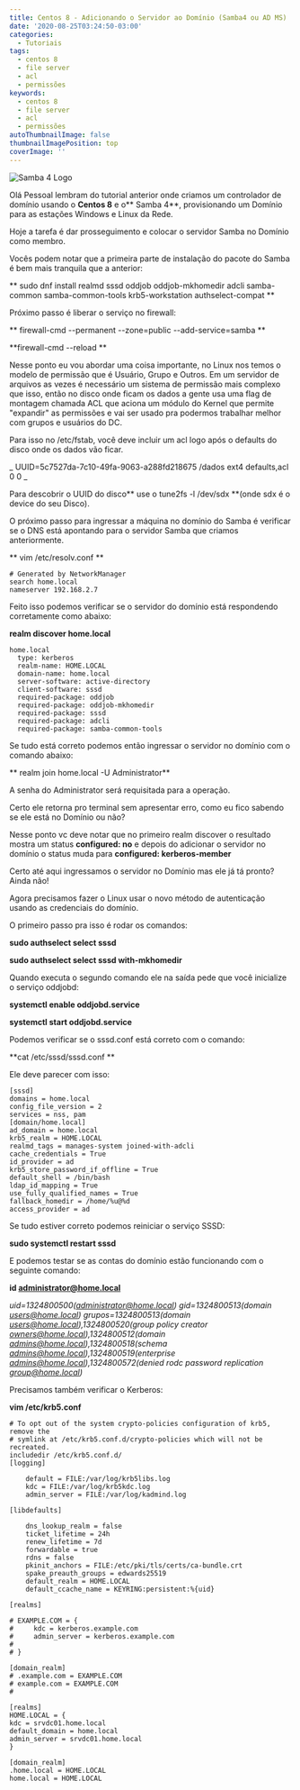 ```yaml
---
title: Centos 8 - Adicionando o Servidor ao Domínio (Samba4 ou AD MS)
date: '2020-08-25T03:24:50-03:00'
categories:
  - Tutoriais
tags:
  - centos 8
  - file server
  - acl
  - permissões
keywords:
  - centos 8
  - file server
  - acl
  - permissões
autoThumbnailImage: false
thumbnailImagePosition: top
coverImage: ''
---
```

![Samba 4 Logo](/images/uploads/logo-samba-4.png)

Olá Pessoal lembram do tutorial anterior onde criamos um controlador de domínio usando o **Centos 8** e o** Samba 4**, provisionando um Domínio para as estações Windows e Linux da Rede.

Hoje a tarefa é dar prosseguimento e colocar o servidor Samba no Domínio como membro. 



Vocês podem notar que a primeira parte de instalação do pacote do Samba é bem mais tranquila que a anterior:

**
sudo dnf install realmd sssd oddjob oddjob-mkhomedir adcli samba-common samba-common-tools krb5-workstation authselect-compat
**

Próximo passo é liberar o serviço no firewall:

**
firewall-cmd --permanent --zone=public --add-service=samba
**

**firewall-cmd --reload
**

Nesse ponto eu vou abordar uma coisa importante, no Linux nos temos o modelo de permissão que é Usuário, Grupo e Outros. Em um servidor de arquivos as vezes é necessário um sistema de permissão mais complexo que isso, então no disco onde ficam os dados a gente usa uma flag de montagem chamada ACL que aciona um módulo do Kernel que permite "expandir" as permissões e vai ser usado pra podermos trabalhar melhor com grupos e usuários do DC.

Para isso no /etc/fstab, você deve incluir um acl logo após o defaults do disco onde os dados vão ficar.

_
UUID=5c7527da-7c10-49fa-9063-a288fd218675  /dados       ext4    defaults,acl 0 0
_

Para descobrir o UUID do disco** use o tune2fs -l /dev/sdx **(onde sdx é o device do seu Disco).

O próximo passo para ingressar a máquina no domínio do Samba é verificar se o DNS está apontando para o servidor Samba que criamos anteriormente.

**
vim /etc/resolv.conf
**

```
# Generated by NetworkManager
search home.local
nameserver 192.168.2.7
```

Feito isso podemos verificar se o servidor do domínio está respondendo corretamente como abaixo:

**realm  discover home.local**

```
home.local
  type: kerberos
  realm-name: HOME.LOCAL
  domain-name: home.local
  server-software: active-directory
  client-software: sssd
  required-package: oddjob
  required-package: oddjob-mkhomedir
  required-package: sssd
  required-package: adcli
  required-package: samba-common-tools
```

  Se tudo está correto podemos então ingressar o servidor no domínio com o comando abaixo:

** realm join home.local -U Administrator**

A senha do Administrator será requisitada para a operação.

Certo ele retorna pro terminal sem apresentar erro, como eu fico sabendo se ele está no Domínio ou não?

Nesse ponto vc deve notar que no primeiro realm discover o resultado mostra um status **configured: no** e depois do adicionar o servidor no domínio o status muda para **configured: kerberos-member**

Certo até aqui ingressamos o servidor no Domínio mas ele já tá pronto? Ainda não!

Agora precisamos fazer o Linux usar o novo método de autenticação usando as credenciais do domínio.

O primeiro passo pra isso é rodar os comandos: 

**sudo authselect select sssd**

**sudo authselect select sssd with-mkhomedir**

Quando executa o segundo comando ele na saída pede que você inicialize o serviço oddjobd:

**systemctl enable oddjobd.service**

**systemctl start oddjobd.service**

Podemos verificar se o sssd.conf está correto com o comando:

**cat /etc/sssd/sssd.conf **

Ele deve parecer com isso:

```
[sssd]
domains = home.local
config_file_version = 2
services = nss, pam
[domain/home.local]
ad_domain = home.local
krb5_realm = HOME.LOCAL
realmd_tags = manages-system joined-with-adcli
cache_credentials = True
id_provider = ad
krb5_store_password_if_offline = True
default_shell = /bin/bash
ldap_id_mapping = True
use_fully_qualified_names = True
fallback_homedir = /home/%u@%d
access_provider = ad
```

Se tudo estiver correto podemos reiniciar o serviço SSSD:

**sudo systemctl restart sssd**

E podemos testar se as contas do domínio estão funcionando com o seguinte comando:

**id administrator@home.local**

_uid=1324800500(administrator@home.local) gid=1324800513(domain users@home.local) grupos=1324800513(domain users@home.local),1324800520(group policy creator owners@home.local),1324800512(domain admins@home.local),1324800518(schema admins@home.local),1324800519(enterprise admins@home.local),1324800572(denied rodc password replication group@home.local)_

Precisamos também verificar o Kerberos:

**vim /etc/krb5.conf**

```
# To opt out of the system crypto-policies configuration of krb5, remove the
# symlink at /etc/krb5.conf.d/crypto-policies which will not be recreated.
includedir /etc/krb5.conf.d/
[logging]
   
    default = FILE:/var/log/krb5libs.log
    kdc = FILE:/var/log/krb5kdc.log
    admin_server = FILE:/var/log/kadmind.log

[libdefaults]
  
    dns_lookup_realm = false
    ticket_lifetime = 24h
    renew_lifetime = 7d
    forwardable = true
    rdns = false
    pkinit_anchors = FILE:/etc/pki/tls/certs/ca-bundle.crt
    spake_preauth_groups = edwards25519
    default_realm = HOME.LOCAL
    default_ccache_name = KEYRING:persistent:%{uid}

[realms]

# EXAMPLE.COM = {
#     kdc = kerberos.example.com
#     admin_server = kerberos.example.com
#
# }

[domain_realm]
# .example.com = EXAMPLE.COM
# example.com = EXAMPLE.COM
#

[realms]
HOME.LOCAL = {
kdc = srvdc01.home.local
default_domain = home.local
admin_server = srvdc01.home.local
}

[domain_realm]
.home.local = HOME.LOCAL
home.local = HOME.LOCAL
```
